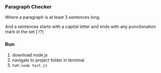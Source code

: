### Paragraph Checker

Where a paragraph is at least 3 sentences long.  

And a sentences starts with a capital letter and ends with any punctionation mark in the set [.!?]

### Run

1. download node.js
2. navigate to project folder in terminal
3. run: `node test.js`